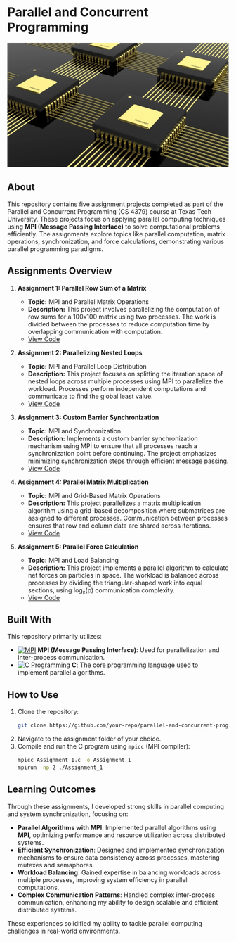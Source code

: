 # Parallel and Concurrent Programming
![image](https://github.com/Dhruvbam/Parallel-and-Concurrent-Programming/blob/main/Images/ss.png)

## About
This repository contains five assignment projects completed as part of the Parallel and Concurrent Programming (CS 4379) course at Texas Tech University. These projects focus on applying parallel computing techniques using **MPI (Message Passing Interface)** to solve computational problems efficiently. The assignments explore topics like parallel computation, matrix operations, synchronization, and force calculations, demonstrating various parallel programming paradigms.

## Assignments Overview

1. **Assignment 1: Parallel Row Sum of a Matrix**
   - **Topic:** MPI and Parallel Matrix Operations
   - **Description:** This project involves parallelizing the computation of row sums for a 100x100 matrix using two processes. The work is divided between the processes to reduce computation time by overlapping communication with computation.
   - [View Code](https://github.com/Dhruvbam/Parallel-and-Concurrent-Programming/blob/main/Assignment%201%20-%20Parallel%20Row%20Sum%20of%20a%20Matrix/Assignment_1.c)

2. **Assignment 2: Parallelizing Nested Loops**
   - **Topic:** MPI and Parallel Loop Distribution
   - **Description:** This project focuses on splitting the iteration space of nested loops across multiple processes using MPI to parallelize the workload. Processes perform independent computations and communicate to find the global least value.
   - [View Code](https://github.com/Dhruvbam/Parallel-and-Concurrent-Programming/blob/main/Assignment%202%20-%20Parallelizing%20Nested%20Loops/Assignment_2.c)

3. **Assignment 3: Custom Barrier Synchronization**
   - **Topic:** MPI and Synchronization
   - **Description:** Implements a custom barrier synchronization mechanism using MPI to ensure that all processes reach a synchronization point before continuing. The project emphasizes minimizing synchronization steps through efficient message passing.
   - [View Code](https://github.com/Dhruvbam/Parallel-and-Concurrent-Programming/blob/main/Assignment%203%20-%20Custom%20Barrier%20Synchronization/Assignment_3.c)

4. **Assignment 4: Parallel Matrix Multiplication**
   - **Topic:** MPI and Grid-Based Matrix Operations
   - **Description:** This project parallelizes a matrix multiplication algorithm using a grid-based decomposition where submatrices are assigned to different processes. Communication between processes ensures that row and column data are shared across iterations.
   - [View Code](https://github.com/Dhruvbam/Parallel-and-Concurrent-Programming/blob/main/Assignment%204%20-%20Parallel%20Matrix%20Multiplication/Assignment_4.c)

5. **Assignment 5: Parallel Force Calculation**
   - **Topic:** MPI and Load Balancing
   - **Description:** This project implements a parallel algorithm to calculate net forces on particles in space. The workload is balanced across processes by dividing the triangular-shaped work into equal sections, using log₂(p) communication complexity.
   - [View Code](https://github.com/Dhruvbam/Parallel-and-Concurrent-Programming/blob/main/Assignment%205%20-%20Parallel%20Force%20Calculation/Assignment_5.c)


## Built With
This repository primarily utilizes:
- <a href="https://www.open-mpi.org/" target="_blank" rel="noreferrer"><img src="https://img.shields.io/badge/MPI-00599C?style=for-the-badge&logo=mpi&logoColor=white" width="36" height="36" alt="MPI" /></a> **MPI (Message Passing Interface)**: Used for parallelization and inter-process communication.
- <a href="https://en.wikipedia.org/wiki/C_(programming_language)" target="_blank" rel="noreferrer"><img src="https://img.shields.io/badge/C-00599C?style=for-the-badge&logo=c&logoColor=white" width="36" height="36" alt="C Programming" /></a> **C**: The core programming language used to implement parallel algorithms.

## How to Use
1. Clone the repository:
    ```bash
    git clone https://github.com/your-repo/parallel-and-concurrent-programming.git
    ```
2. Navigate to the assignment folder of your choice.
3. Compile and run the C program using `mpicc` (MPI compiler):
    ```bash
    mpicc Assignment_1.c -o Assignment_1
    mpirun -np 2 ./Assignment_1
    ```

## Learning Outcomes
Through these assignments, I developed strong skills in parallel computing and system synchronization, focusing on:

- **Parallel Algorithms with MPI**: Implemented parallel algorithms using **MPI**, optimizing performance and resource utilization across distributed systems.
- **Efficient Synchronization**: Designed and implemented synchronization mechanisms to ensure data consistency across processes, mastering mutexes and semaphores.
- **Workload Balancing**: Gained expertise in balancing workloads across multiple processes, improving system efficiency in parallel computations.
- **Complex Communication Patterns**: Handled complex inter-process communication, enhancing my ability to design scalable and efficient distributed systems.

These experiences solidified my ability to tackle parallel computing challenges in real-world environments.


